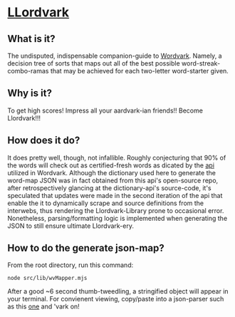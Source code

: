 # [LLordvark](https://www.llordvark.com/)

## What is it?

The undisputed, indispensable companion-guide to [Wordvark](https://miwaro.github.io/wordvark/). Namely, a decision tree of sorts that maps out all of the best possible word-streak-combo-ramas that may be achieved for each two-letter word-starter given.
## Why is it?

To get high scores! Impress all your aardvark-ian friends!! Become Llordvark!!!

## How does it do?

It does pretty well, though, not infallible. Roughly conjecturing that 90% of the words will check out as certified-fresh words as dicated by the [api](https://dictionaryapi.dev/) utilized in Wordvark. Although the dictionary used here to generate the word-map JSON was in fact obtained from this api's open-source repo, after retrospectively glancing at the dictionary-api's source-code, it's speculated that updates were made in the second iteration of the api that enable the it to dynamically scrape and source definitions from the interwebs, thus rendering the Llordvark-Library prone to occasional error. Nonetheless, parsing/formatting logic is implemented when generating the JSON to still ensure ultimate Llordvark-ery. 
## How to do the generate json-map?

From the root directory, run this command:

```
node src/lib/wvMapper.mjs
```

After a good ~6 second thumb-tweedling, a stringified object will appear in your terminal. For convienent viewing, copy/paste into a json-parser such as this [one](https://jsonformatter.org/json-parser) and 'vark on!

